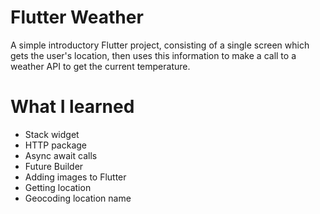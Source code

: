 # Flutter Weather

A simple introductory Flutter project, consisting of a single screen which gets the user's location, then uses this information to make a call to a weather API to get the current temperature.

# What I learned

- Stack widget
- HTTP package
- Async await calls
- Future Builder
- Adding images to Flutter
- Getting location
- Geocoding location name
